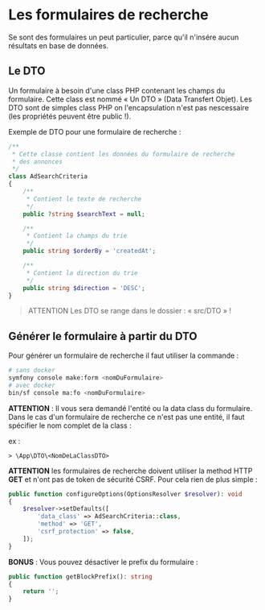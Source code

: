 # Les formulaires de recherche

Se sont des formulaires un peut particulier, parce qu'il n'insére aucun résultats en base de données.

## Le DTO

Un formulaire à besoin d'une class PHP contenant les champs du formulaire. Cette class est nommé « Un DTO » (Data Transfert Objet). Les DTO sont de simples class PHP on l'encapsulation n'est pas nescessaire (les propriétés peuvent être public !).

Exemple de DTO pour une formulaire de recherche :

```php
/**
 * Cette classe contient les données du formulaire de recherche
 * des annonces
 */
class AdSearchCriteria
{
    /**
     * Contient le texte de recherche
     */
    public ?string $searchText = null;

    /**
     * Contient la champs du trie
     */
    public string $orderBy = 'createdAt';

    /**
     * Contient la direction du trie
     */
    public string $direction = 'DESC';
}
```

> ATTENTION
> Les DTO se range dans le dossier : « src/DTO » !

## Générer le formulaire à partir du DTO

Pour générer un formulaire de recherche il faut utiliser la commande :

```bash
# sans docker
symfony console make:form <nomDuFormulaire>
# avec docker
bin/sf console ma:fo <nomDuFormulaire>
```

**ATTENTION** : Il vous sera demandé l'entité ou la data class du formulaire. Dans le cas d'un formulaire de recherche ce n'est pas une entité, il faut spécifier le nom complet de la class :

ex :

```
> \App\DTO\<NomDeLaClassDTO>
```

**ATTENTION** les formulaires de recherche doivent utiliser la method HTTP **GET** et n'ont pas de token de sécurité CSRF. Pour cela rien de plus simple :

```php
public function configureOptions(OptionsResolver $resolver): void
{
    $resolver->setDefaults([
        'data_class' => AdSearchCriteria::class,
        'method' => 'GET',
        'csrf_protection' => false,
    ]);
}
```

**BONUS** : Vous pouvez désactiver le prefix du formulaire :

```php
public function getBlockPrefix(): string
{
    return '';
}
```
